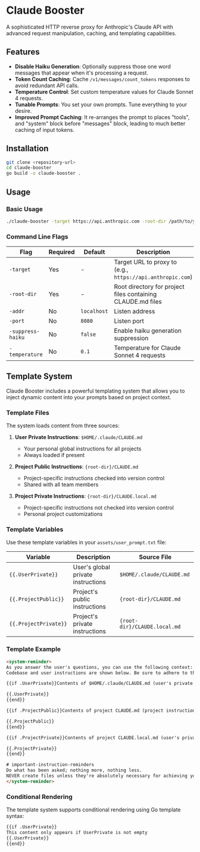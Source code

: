 # Claude Booster

A sophisticated HTTP reverse proxy for Anthropic's Claude API with advanced request manipulation, caching, and templating capabilities.

## Features

- **Disable Haiku Generation**: Optionally suppress those one word messages that appear when it's processing a request.
- **Token Count Caching**: Cache `/v1/messages/count_tokens` responses to avoid redundant API calls.
- **Temperature Control**: Set custom temperature values for Claude Sonnet 4 requests.
- **Tunable Prompts**: You set your own prompts. Tune everything to your desire.
- **Improved Prompt Caching**: It re-arranges the prompt to places "tools", and "system" block before "messages" block, leading to much better caching of input tokens.

## Installation

```bash
git clone <repository-url>
cd claude-booster
go build -o claude-booster .
```

## Usage

### Basic Usage

```bash
./claude-booster -target https://api.anthropic.com -root-dir /path/to/your/project
```

### Command Line Flags

| Flag | Required | Default | Description |
|------|----------|---------|-------------|
| `-target` | Yes | - | Target URL to proxy to (e.g., `https://api.anthropic.com`) |
| `-root-dir` | Yes | - | Root directory for project files containing CLAUDE.md files |
| `-addr` | No | `localhost` | Listen address |
| `-port` | No | `8080` | Listen port |
| `-suppress-haiku` | No | `false` | Enable haiku generation suppression |
| `-temperature` | No | `0.1` | Temperature for Claude Sonnet 4 requests |

## Template System

Claude Booster includes a powerful templating system that allows you to inject dynamic content into your prompts based on project context.

### Template Files

The system loads content from three sources:

1. **User Private Instructions**: `$HOME/.claude/CLAUDE.md`
   - Your personal global instructions for all projects
   - Always loaded if present

2. **Project Public Instructions**: `{root-dir}/CLAUDE.md`
   - Project-specific instructions checked into version control
   - Shared with all team members

3. **Project Private Instructions**: `{root-dir}/CLAUDE.local.md`
   - Project-specific instructions not checked into version control
   - Personal project customizations

### Template Variables

Use these template variables in your `assets/user_prompt.txt` file:

| Variable | Description | Source File |
|----------|-------------|-------------|
| `{{.UserPrivate}}` | User's global private instructions | `$HOME/.claude/CLAUDE.md` |
| `{{.ProjectPublic}}` | Project's public instructions | `{root-dir}/CLAUDE.md` |
| `{{.ProjectPrivate}}` | Project's private instructions | `{root-dir}/CLAUDE.local.md` |

### Template Example

```html
<system-reminder>
As you answer the user's questions, you can use the following context:
Codebase and user instructions are shown below. Be sure to adhere to these instructions.

{{if .UserPrivate}}Contents of $HOME/.claude/CLAUDE.md (user's private global instructions for all projects):

{{.UserPrivate}}
{{end}}

{{if .ProjectPublic}}Contents of project CLAUDE.md (project instructions, checked into the codebase):

{{.ProjectPublic}}
{{end}}

{{if .ProjectPrivate}}Contents of project CLAUDE.local.md (user's private project instructions, not checked in):

{{.ProjectPrivate}}
{{end}}

# important-instruction-reminders
Do what has been asked; nothing more, nothing less.
NEVER create files unless they're absolutely necessary for achieving your goal.
</system-reminder>
```

### Conditional Rendering

The template system supports conditional rendering using Go template syntax:

```html
{{if .UserPrivate}}
This content only appears if UserPrivate is not empty
{{.UserPrivate}}
{{end}}
```
